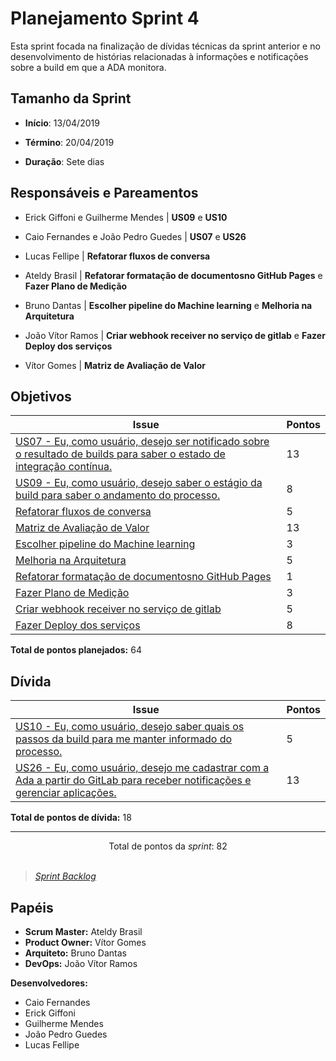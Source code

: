 # Planejamento Sprint 4
Esta sprint focada na finalização de dívidas técnicas da sprint anterior e no desenvolvimento de histórias relacionadas à informações e notificações sobre a build em que a ADA monitora.

## Tamanho da Sprint

* **Início**: 13/04/2019
* **Término**: 20/04/2019

* **Duração**: Sete dias

## Responsáveis e Pareamentos

* Erick Giffoni e Guilherme Mendes | **US09** e **US10**
* Caio Fernandes e João Pedro Guedes | **US07** e **US26**
* Lucas Fellipe | **Refatorar fluxos de conversa** 

* Ateldy Brasil | **Refatorar formatação de documentosno GitHub Pages** e **Fazer Plano de Medição**
* Bruno Dantas | **Escolher pipeline do Machine learning** e **Melhoria na Arquitetura**
* João Vítor Ramos | **Criar webhook receiver no serviço de gitlab** e **Fazer Deploy dos serviços**
* Vítor Gomes | **Matriz de Avaliação de Valor**


## Objetivos

| Issue | Pontos |
| ----- | ------ |
| [US07 - Eu, como usuário, desejo ser notificado sobre o resultado de builds para saber o estado de integração contínua.](https://github.com/fga-eps-mds/2019.1-ADA/issues/110) | 13 |
| [US09 - Eu, como usuário, desejo saber o estágio da build para saber o andamento do processo.](https://github.com/fga-eps-mds/2019.1-ADA/issues/109) | 8 |
| [Refatorar fluxos de conversa](https://github.com/fga-eps-mds/2019.1-ADA/issues/112) | 5 |
| [Matriz de Avaliação de Valor](https://github.com/fga-eps-mds/2019.1-ADA/issues/111) | 13 |
| [Escolher pipeline do Machine learning](https://github.com/fga-eps-mds/2019.1-ADA/issues/113) | 3 |
| [Melhoria na Arquitetura](https://github.com/fga-eps-mds/2019.1-ADA/issues/114) | 5 |
| [Refatorar formatação de documentosno GitHub Pages](https://github.com/fga-eps-mds/2019.1-ADA/issues/115) | 1 |
| [Fazer Plano de Medição](https://github.com/fga-eps-mds/2019.1-ADA/issues/116) | 3 |
| [Criar webhook receiver no serviço de gitlab](https://github.com/fga-eps-mds/2019.1-ADA/issues/117) | 5 |
| [Fazer Deploy dos serviços](https://github.com/fga-eps-mds/2019.1-ADA/issues/118) | 8 |

__Total de pontos planejados:__ 64

## Dívida

| Issue | Pontos |
| ----- | ------ |
| [US10 - Eu, como usuário, desejo saber quais os passos da build para me manter informado do processo.](https://github.com/fga-eps-mds/2019.1-ADA/issues/89) | 5 |
| [US26 - Eu, como usuário, desejo me cadastrar com a Ada a partir do GitLab para receber notificações e gerenciar aplicações.](https://github.com/fga-eps-mds/2019.1-ADA/issues/88) | 13 |
__Total de pontos de dívida:__ 18

***

<div style="text-align: center"> Total de pontos da <i>sprint</i>: 82 </div> <br>

> [_Sprint_ _Backlog_](https://github.com/fga-eps-mds/2019.1-ADA/milestone/5)  

## Papéis
* __Scrum Master:__ Ateldy Brasil
* __Product Owner:__ Vítor Gomes
* __Arquiteto:__ Bruno Dantas
* __DevOps:__ João Vítor Ramos

__Desenvolvedores:__
* Caio Fernandes 
* Erick Giffoni
* Guilherme Mendes
* João Pedro Guedes
* Lucas Fellipe
